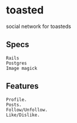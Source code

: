 # toasted
social network for toasteds
 
## Specs 
	Rails 
	Postgres 
	Image magick 
 
## Features 
	Profile. 
	Posts. 
	Follow/Unfollow. 
	Like/Dislike. 
